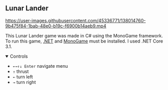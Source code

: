 ## Lunar Lander

https://user-images.githubusercontent.com/45336771/138014760-9b475f84-1bab-48e0-b19c-f6900b14aeb9.mp4

This Lunar Lander game was made in C# using the MonoGame framework. To run this game, [.NET](https://dotnet.microsoft.com/) and 
[MonoGame](https://docs.monogame.net/index.html) must be installed. I used .NET Core 3.1.

<details open>
  <summary> Controls </summary>
  <ul>
    <li> <code>←→↑↓ Enter</code> navigate menu </li>
    <li> <code>↑</code> thrust </li>
    <li> <code>←</code> turn left</li>
    <li> <code>→</code> turn right </li>
  </ul>
</details>
